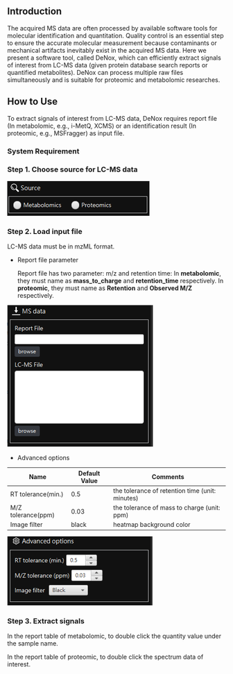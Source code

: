 ## Introduction
The acquired MS data are often processed by available software tools for molecular identification and quantitation. Quality control is an essential step to ensure the accurate molecular measurement because contaminants or mechanical artifacts inevitably exist in the acquired MS data. Here we present a software tool, called DeNox, which can efficiently extract signals of interest from LC-MS data (given protein database search reports or quantified metabolites). DeNox can process multiple raw files simultaneously and is suitable for proteomic and metabolomic researches.

## How to Use

To extract signals of interest from LC-MS data, DeNox requires report file (In metabolomic, e.g., i-MetQ, XCMS) or an identification result (In proteomic, e.g., MSFragger) as input file.

### System Requirement

### Step 1. Choose source for LC-MS data

<img src="https://github.com/ICMOL/DeNox/blob/main/source.png">

### Step 2. Load input file

LC-MS data must be in mzML format.

- Report file parameter

  Report file has two parameter: m/z and retention time: In **metabolomic**, they must name as **mass_to_charge** and **retention_time** respectively. In **proteomic**, they must name as **Retention** and **Observed M/Z** respectively.

<img src="https://github.com/ICMOL/DeNox/blob/main/input.png">

- Advanced options

|        Name         |  Default Value | Comments |
|---------------------|----------------|------------------------------|
| RT tolerance(min.)  | 0.5            | the tolerance of retention time (unit: minutes) |
| M/Z tolerance(ppm)  | 0.03           | the tolerance of mass to charge (unit: ppm) |
| Image filter        | black          | heatmap background color |

<img src="https://github.com/ICMOL/DeNox/blob/main/options.png">


### Step 3. Extract signals

In the report table of metabolomic, to double click the quantity value under the sample name.

In the report table of proteomic, to double click the spectrum data of interest.


